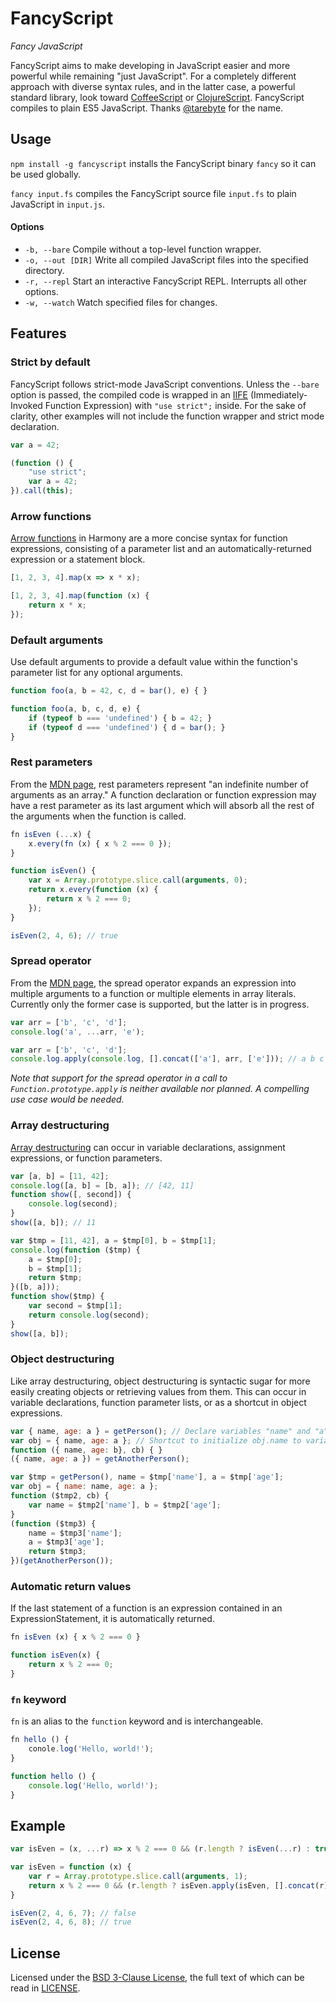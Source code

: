 # FancyScript

*Fancy JavaScript*

FancyScript aims to make developing in JavaScript easier and more powerful while remaining "just JavaScript". For a completely different approach with diverse syntax rules, and in the latter case, a powerful standard library, look toward [CoffeeScript](https://github.com/jashkenas/coffee-script/) or [ClojureScript](https://github.com/clojure/clojurescript). FancyScript compiles to plain ES5 JavaScript. Thanks [@tarebyte](https://github.com/tarebyte) for the name.

## Usage

`npm install -g fancyscript` installs the FancyScript binary `fancy` so it can be used globally.

`fancy input.fs` compiles the FancyScript source file `input.fs` to plain JavaScript in `input.js`.

#### Options

- `-b, --bare` Compile without a top-level function wrapper.
- `-o, --out [DIR]` Write all compiled JavaScript files into the specified directory.
- `-r, --repl` Start an interactive FancyScript REPL. Interrupts all other options.
- `-w, --watch` Watch specified files for changes.

## Features

### Strict by default

FancyScript follows strict-mode JavaScript conventions. Unless the `--bare` option is passed, the compiled code is wrapped in an [IIFE](http://benalman.com/news/2010/11/immediately-invoked-function-expression/) (Immediately-Invoked Function Expression) with `"use strict";` inside. For the sake of clarity, other examples will not include the function wrapper and strict mode declaration.

```JavaScript
var a = 42;
```
```JavaScript
(function () {
    "use strict";
    var a = 42;
}).call(this);
```

### Arrow functions

[Arrow functions](https://developer.mozilla.org/en-US/docs/Web/JavaScript/Reference/arrow_functions) in Harmony are a more concise syntax for function expressions, consisting of a parameter list and an automatically-returned expression or a statement block.

```JavaScript
[1, 2, 3, 4].map(x => x * x);
```
```JavaScript
[1, 2, 3, 4].map(function (x) {
    return x * x;
});
```

### Default arguments

Use default arguments to provide a default value within the function's parameter list for any optional arguments.

```JavaScript
function foo(a, b = 42, c, d = bar(), e) { }
```
```JavaScript
function foo(a, b, c, d, e) {
    if (typeof b === 'undefined') { b = 42; }
    if (typeof d === 'undefined') { d = bar(); }
}
```

### Rest parameters

From the [MDN page](https://developer.mozilla.org/en-US/docs/Web/JavaScript/Reference/rest_parameters), rest parameters represent "an indefinite number of arguments as an array." A function declaration or function expression may have a rest parameter as its last argument which will absorb all the rest of the arguments when the function is called.

```JavaScript
fn isEven (...x) {
    x.every(fn (x) { x % 2 === 0 });
}
```
```JavaScript
function isEven() {
    var x = Array.prototype.slice.call(arguments, 0);
    return x.every(function (x) {
        return x % 2 === 0;
    });
}

isEven(2, 4, 6); // true
```

### Spread operator

From the [MDN page](https://developer.mozilla.org/en-US/docs/Web/JavaScript/Reference/Spread_operator), the spread operator expands an expression into multiple arguments to a function or multiple elements in array literals. Currently only the former case is supported, but the latter is in progress.

```JavaScript
var arr = ['b', 'c', 'd'];
console.log('a', ...arr, 'e');
```
```JavaScript
var arr = ['b', 'c', 'd'];
console.log.apply(console.log, [].concat(['a'], arr, ['e'])); // a b c d e
```

*Note that support for the spread operator in a call to `Function.prototype.apply` is neither available nor planned. A compelling use case would be needed.*

### Array destructuring

[Array destructuring](http://wiki.ecmascript.org/doku.php?id=harmony:destructuring) can occur in variable declarations, assignment expressions, or function parameters.

```JavaScript
var [a, b] = [11, 42];
console.log([a, b] = [b, a]); // [42, 11]
function show([, second]) {
    console.log(second);
}
show([a, b]); // 11
```
```JavaScript
var $tmp = [11, 42], a = $tmp[0], b = $tmp[1];
console.log(function ($tmp) {
    a = $tmp[0];
    b = $tmp[1];
    return $tmp;
}([b, a]));
function show($tmp) {
    var second = $tmp[1];
    return console.log(second);
}
show([a, b]);
```

### Object destructuring

Like array destructuring, object destructuring is syntactic sugar for more easily creating objects or retrieving values from them. This can occur in variable declarations, function parameter lists, or as a shortcut in object expressions.

```JavaScript
var { name, age: a } = getPerson(); // Declare variables "name" and "a"
var obj = { name, age: a }; // Shortcut to initialize obj.name to variable "name"
function ({ name, age: b}, cb) { }
({ name, age: a }) = getAnotherPerson();
```
```JavaScript
var $tmp = getPerson(), name = $tmp['name'], a = $tmp['age'];
var obj = { name: name, age: a };
function ($tmp2, cb) {
    var name = $tmp2['name'], b = $tmp2['age'];
}
(function ($tmp3) {
    name = $tmp3['name'];
    a = $tmp3['age'];
    return $tmp3;
})(getAnotherPerson());
```

### Automatic return values

If the last statement of a function is an expression contained in an ExpressionStatement, it is automatically returned.

```JavaScript
fn isEven (x) { x % 2 === 0 }
```
```JavaScript
function isEven(x) {
    return x % 2 === 0;
}
```

### `fn` keyword

`fn` is an alias to the `function` keyword and is interchangeable.

```JavaScript
fn hello () {
    conole.log('Hello, world!');
}
```
```JavaScript
function hello () {
    console.log('Hello, world!');
}
```

## Example

```JavaScript
var isEven = (x, ...r) => x % 2 === 0 && (r.length ? isEven(...r) : true)
```
```JavaScript
var isEven = function (x) {
    var r = Array.prototype.slice.call(arguments, 1);
    return x % 2 === 0 && (r.length ? isEven.apply(isEven, [].concat(r)) : true);
}

isEven(2, 4, 6, 7); // false
isEven(2, 4, 6, 8); // true
```

## License

Licensed under the [BSD 3-Clause License](http://opensource.org/licenses/BSD-3-Clause), the full text of which can be read in [LICENSE](LICENSE).
